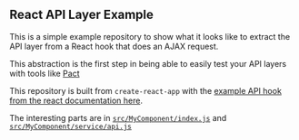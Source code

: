 React API Layer Example
------------------------

This is a simple example repository to show what it looks like to extract the API layer from a React hook that does an AJAX request.

This abstraction is the first step in being able to easily test your API layers with tools like [Pact](https://pact.io)

This repository is built from `create-react-app` with the [example API hook from the react documentation here](https://reactjs.org/docs/faq-ajax.html).

The interesting parts are in [`src/MyComponent/index.js`](src/MyComponent/index.js) and [`src/MyComponent/service/api.js`](src/MyComponent/service/api.js)

